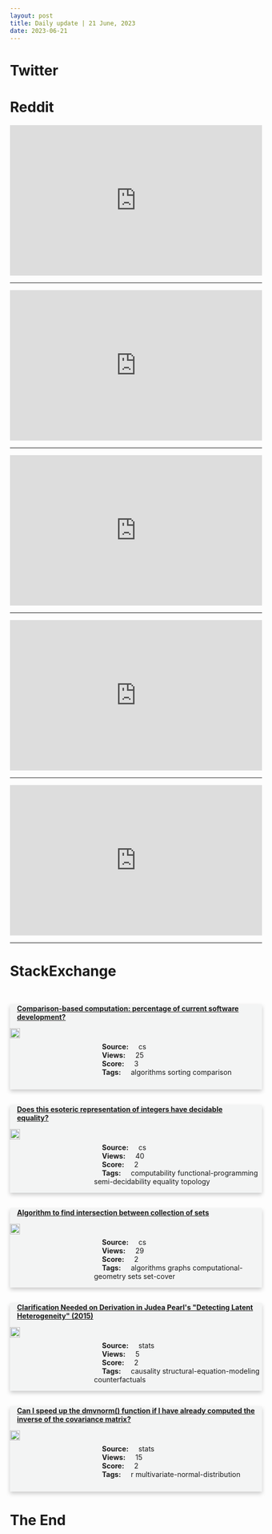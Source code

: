 ```yaml
---
layout: post
title: Daily update | 21 June, 2023
date: 2023-06-21
---
```


<script async src="https://platform.twitter.com/widgets.js" charset="utf-8"></script>


<script src='https://storage.ko-fi.com/cdn/scripts/overlay-widget.js'></script>
<script>
  kofiWidgetOverlay.draw('themldojo', {
    'type': 'floating-chat',
    'floating-chat.donateButton.text': 'Support me',
    'floating-chat.donateButton.background-color': '#f45d22',
    'floating-chat.donateButton.text-color': '#fff'
  });
</script>

# Twitter 

<blockquote class="twitter-tweet"><a href="https://twitter.com/POTUS/status/1671249959751151618"></a></blockquote>

<blockquote class="twitter-tweet"><a href="https://twitter.com/swapnakpanda/status/1671125914933968903"></a></blockquote>

<blockquote class="twitter-tweet"><a href="https://twitter.com/POTUS/status/1671299392014372866"></a></blockquote>

<blockquote class="twitter-tweet"><a href="https://twitter.com/WhiteHouse/status/1671249898199724032"></a></blockquote>

<blockquote class="twitter-tweet"><a href="https://twitter.com/c4ml_/status/1671051453287518208"></a></blockquote>

<blockquote class="twitter-tweet"><a href="https://twitter.com/karpathy/status/1671253733328719872"></a></blockquote>

<blockquote class="twitter-tweet"><a href="https://twitter.com/DeepMind/status/1671171448638144515"></a></blockquote>

<blockquote class="twitter-tweet"><a href="https://twitter.com/MetaAI/status/1671211532599046144"></a></blockquote>

<blockquote class="twitter-tweet"><a href="https://twitter.com/ylecun/status/1671161581726744583"></a></blockquote>

<blockquote class="twitter-tweet"><a href="https://twitter.com/ylecun/status/1671157696354201600"></a></blockquote>

# Reddit 

<iframe id="reddit-embed" src="https://www.redditmedia.com/r/dataengineering/comments/14e7vaz/polars_cookbook_jupyter?ref_source=embed&amp;ref=share&amp;embed=true" sandbox="allow-scripts allow-same-origin allow-popups" style="border: none;" height="300" width="100%" scrolling="yes"></iframe>
<hr style="width:100%;text-align:left;margin-left:0">
<iframe id="reddit-embed" src="https://www.redditmedia.com/r/dataengineering/comments/14dxeco/i_cant_terraform_my_companys_databricks?ref_source=embed&amp;ref=share&amp;embed=true" sandbox="allow-scripts allow-same-origin allow-popups" style="border: none;" height="300" width="100%" scrolling="yes"></iframe>
<hr style="width:100%;text-align:left;margin-left:0">
<iframe id="reddit-embed" src="https://www.redditmedia.com/r/datascience/comments/14e3bra/accepted_into_ucsds_masters_of_data_science?ref_source=embed&amp;ref=share&amp;embed=true" sandbox="allow-scripts allow-same-origin allow-popups" style="border: none;" height="300" width="100%" scrolling="yes"></iframe>
<hr style="width:100%;text-align:left;margin-left:0">
<iframe id="reddit-embed" src="https://www.redditmedia.com/r/dataengineering/comments/14e8nuu/what_is_the_best_way_to_optimize_5000_dashboards?ref_source=embed&amp;ref=share&amp;embed=true" sandbox="allow-scripts allow-same-origin allow-popups" style="border: none;" height="300" width="100%" scrolling="yes"></iframe>
<hr style="width:100%;text-align:left;margin-left:0">
<iframe id="reddit-embed" src="https://www.redditmedia.com/r/datascience/comments/14eedsl/q_what_is_the_best_way_to_find_the_direction_and?ref_source=embed&amp;ref=share&amp;embed=true" sandbox="allow-scripts allow-same-origin allow-popups" style="border: none;" height="300" width="100%" scrolling="yes"></iframe>
<hr style="width:100%;text-align:left;margin-left:0">

<style>
.card {
box-shadow: 0 4px 8px 0 rgba(0,0,0,0.2);
transition: 0.3s;
width: 100%;
background-color: #F3F4F4;
}
p{
    margin-left:  3em;
    padding-top: 1em;
}
.part2{
    display: grid;
    grid-template-columns: 1fr 3fr;
}
h4{
    margin: 1em;
}

.card:hover {
box-shadow: 0 8px 16px 0 rgba(0,0,0,0.2);
}
b {
padding: 2px 16px;
}
</style>
  
# StackExchange 


  <br>
  <div class="card">
  <h4><a href='https://cs.stackexchange.com/questions/160780/comparison-based-computation-percentage-of-current-software-development'>Comparison-based computation: percentage of current software development?</a></h4> 
  <div class="part2">
      <img src="https://cdn.sstatic.net/Sites/cs/Img/apple-touch-icon@2.png?v=324a3e0c2b03" alt="Img missing!" style="width:40%">
      <p><b>Source:</b> cs<br><b>Views:</b> 25<br><b>Score:</b> 3<br><b>Tags:</b> <span class="badge badge-dark">algorithms</span> <span class="badge badge-dark">sorting</span> <span class="badge badge-dark">comparison</span></p> 
  </div>
  </div>
      
  <br>
  <div class="card">
  <h4><a href='https://cs.stackexchange.com/questions/160775/does-this-esoteric-representation-of-integers-have-decidable-equality'>Does this esoteric representation of integers have decidable equality?</a></h4> 
  <div class="part2">
      <img src="https://cdn.sstatic.net/Sites/cs/Img/apple-touch-icon@2.png?v=324a3e0c2b03" alt="Img missing!" style="width:40%">
      <p><b>Source:</b> cs<br><b>Views:</b> 40<br><b>Score:</b> 2<br><b>Tags:</b> <span class="badge badge-dark">computability</span> <span class="badge badge-dark">functional-programming</span> <span class="badge badge-dark">semi-decidability</span> <span class="badge badge-dark">equality</span> <span class="badge badge-dark">topology</span></p> 
  </div>
  </div>
      
  <br>
  <div class="card">
  <h4><a href='https://cs.stackexchange.com/questions/160781/algorithm-to-find-intersection-between-collection-of-sets'>Algorithm to find intersection between collection of sets</a></h4> 
  <div class="part2">
      <img src="https://cdn.sstatic.net/Sites/cs/Img/apple-touch-icon@2.png?v=324a3e0c2b03" alt="Img missing!" style="width:40%">
      <p><b>Source:</b> cs<br><b>Views:</b> 29<br><b>Score:</b> 2<br><b>Tags:</b> <span class="badge badge-dark">algorithms</span> <span class="badge badge-dark">graphs</span> <span class="badge badge-dark">computational-geometry</span> <span class="badge badge-dark">sets</span> <span class="badge badge-dark">set-cover</span></p> 
  </div>
  </div>
      
  <br>
  <div class="card">
  <h4><a href='https://stats.stackexchange.com/questions/619305/clarification-needed-on-derivation-in-judea-pearls-detecting-latent-heterogene'>Clarification Needed on Derivation in Judea Pearl&#39;s &quot;Detecting Latent Heterogeneity&quot; (2015)</a></h4> 
  <div class="part2">
      <img src="https://cdn.sstatic.net/Sites/stats/Img/apple-touch-icon@2.png?v=344f57aa10cc" alt="Img missing!" style="width:40%">
      <p><b>Source:</b> stats<br><b>Views:</b> 5<br><b>Score:</b> 2<br><b>Tags:</b> <span class="badge badge-dark">causality</span> <span class="badge badge-dark">structural-equation-modeling</span> <span class="badge badge-dark">counterfactuals</span></p> 
  </div>
  </div>
      
  <br>
  <div class="card">
  <h4><a href='https://stats.stackexchange.com/questions/619280/can-i-speed-up-the-dmvnorm-function-if-i-have-already-computed-the-inverse-of'>Can I speed up the dmvnorm() function if I have already computed the inverse of the covariance matrix?</a></h4> 
  <div class="part2">
      <img src="https://cdn.sstatic.net/Sites/stats/Img/apple-touch-icon@2.png?v=344f57aa10cc" alt="Img missing!" style="width:40%">
      <p><b>Source:</b> stats<br><b>Views:</b> 15<br><b>Score:</b> 2<br><b>Tags:</b> <span class="badge badge-dark">r</span> <span class="badge badge-dark">multivariate-normal-distribution</span></p> 
  </div>
  </div>
      
# The End